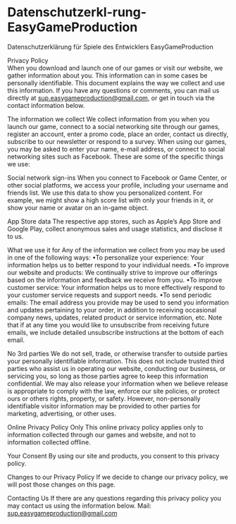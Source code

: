 # Datenschutzerkl-rung-EasyGameProduction
Datenschutzerklärung für Spiele des Entwicklers EasyGameProduction



Privacy Policy<br>
When you download and launch one of our games or visit our website, we gather information about you. This information can in some cases be personally identifiable. This document explains the way we collect and use this information. If you have any questions or comments, you can mail us directly at sup.easygameproduction@gmail.com, or get in touch via the contact information below.

The information we collect
We collect information from you when you launch our game, connect to a social networking site through our games, register an account, enter a promo code, place an order, contact us directly, subscribe to our newsletter or respond to a survey. When using our games, you may be asked to enter your name, e-mail address, or connect to social networking sites such as Facebook. These are some of the specific things we use:

Social network sign-ins
When you connect to Facebook or Game Center, or other social platforms, we access your profile, including your username and friends list. We use this data to show you personalized content. For example, we might show a high score list with only your friends in it, or show your name or avatar on an in-game object.

App Store data
The respective app stores, such as Apple’s App Store and Google Play, collect anonymous sales and usage statistics, and disclose it to us.

What we use it for
Any of the information we collect from you may be used in one of the following ways: 
•To personalize your experience: Your information helps us to better respond to your individual needs. 
•To improve our website and products: We continually strive to improve our offerings based on the information and feedback we receive from you. 
•To improve customer service: Your information helps us to more effectively respond to your customer service requests and support needs. 
•To send periodic emails: The email address you provide may be used to send you information and updates pertaining to your order, in addition to receiving occasional company news, updates, related product or service information, etc. Note that if at any time you would like to unsubscribe from receiving future emails, we include detailed unsubscribe instructions at the bottom of each email.

No 3rd parties
We do not sell, trade, or otherwise transfer to outside parties your personally identifiable information. This does not include trusted third parties who assist us in operating our website, conducting our business, or servicing you, so long as those parties agree to keep this information confidential. We may also release your information when we believe release is appropriate to comply with the law, enforce our site policies, or protect ours or others rights, property, or safety. However, non-personally identifiable visitor information may be provided to other parties for marketing, advertising, or other uses.

Online Privacy Policy Only
This online privacy policy applies only to information collected through our games and website, and not to information collected offline.

Your Consent
By using our site and products, you consent to this privacy policy.

Changes to our Privacy Policy
If we decide to change our privacy policy, we will post those changes on this page.

Contacting Us
If there are any questions regarding this privacy policy you may contact us using the information below.
Mail: sup.easygameproduction@gmail.com
